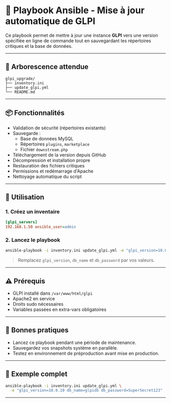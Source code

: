 # 🚀 Playbook Ansible - Mise à jour automatique de GLPI

Ce playbook permet de mettre à jour une instance **GLPI** vers une version spécifiée en ligne de commande tout en sauvegardant les répertoires critiques et la base de données.

---

## 📁 Arborescence attendue

```
glpi_upgrade/
├── inventory.ini
├── update_glpi.yml
└── README.md
```

---

## 📦 Fonctionnalités

- Validation de sécurité (répertoires existants)
- Sauvegarde :
  - Base de données MySQL
  - Répertoires `plugins`, `marketplace`
  - Fichier `downstream.php`
- Téléchargement de la version depuis GitHub
- Décompression et installation propre
- Restauration des fichiers critiques
- Permissions et redémarrage d'Apache
- Nettoyage automatique du script

---

## 🧾 Utilisation

### 1. Créez un inventaire

```ini
[glpi_servers]
192.168.1.50 ansible_user=admin
```

### 2. Lancez le playbook

```bash
ansible-playbook -i inventory.ini update_glpi.yml -e "glpi_version=10.0.10 db_name=glpidb db_password=motdepasse" --ask-pass
```

> Remplacez `glpi_version`, `db_name` et `db_password` par vos valeurs.

---

## ⚠️ Prérequis

- GLPI installé dans `/var/www/html/glpi`
- Apache2 en service
- Droits sudo nécessaires
- Variables passées en extra-vars obligatoires

---

## 🔐 Bonnes pratiques

- Lancez ce playbook pendant une période de maintenance.
- Sauvegardez vos snapshots système en parallèle.
- Testez en environnement de préproduction avant mise en production.

---

## 📎 Exemple complet

```bash
ansible-playbook -i inventory.ini update_glpi.yml \
  -e "glpi_version=10.0.10 db_name=glpidb db_password=SuperSecret123"
```

---

